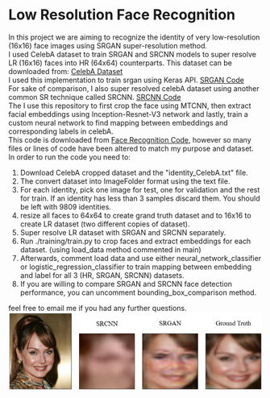 # Low Resolution Face Recognition
In this project we are aiming to recognize the identity of very low-resolution (16x16) face images using SRGAN super-resolution method. </br>
I used CelebA dataset to train SRGAN and SRCNN models to super resolve LR (16x16) faces into HR (64x64) counterparts. This dataset can be downloaded from: [CelebA Dataset](http://mmlab.ie.cuhk.edu.hk/projects/CelebA.html)</br>
I used this implementation to train srgan using Keras API. [SRGAN Code](https://github.com/eriklindernoren/Keras-GAN#srgan)</br>
For sake of comparison, I also super resolved celebA dataset using another common SR technique called SRCNN. [SRCNN Code](https://github.com/titu1994/Image-Super-Resolution)</br>
The I use this repository to first crop the face using MTCNN, then extract facial embeddings using Inception-Resnet-V3 network and lastly, train a custom neural network to find mapping between embeddings and corresponding labels in celebA.</br>
This code is downloaded from [Face Recognition Code](https://github.com/arsfutura/face-recognition), however so many files or lines of code have been altered to match my purpose and dataset.</br>
In order to run the code you need to:</br>
1. Download CelebA cropped dataset and the "identity_CelebA.txt" file.
2. The convert dataset into ImageFolder format using the text file.
3. For each identity, pick one image for test, one for validation and the rest for train. If an identity has less than 3 samples discard them. You should be left with 9809 identities.
4. resize all faces to 64x64 to create grand truth dataset and to 16x16 to create LR dataset (two different copies of dataset).
5. Super resolve LR dataset with SRGAN and SRCNN separately.
6. Run ./training/train.py to crop faces and extract embeddings for each dataset. (using load_data method commented in main)
7. Afterwards, comment load data and use either neural_network_classifier or logistic_regression_classifier to train mapping between embedding and label for all 3 (HR, SRGAN, SRCNN) datasets.
8. If you are willing to compare SRGAN and SRCNN face detection performance, you can uncomment bounding_box_comparison method.

feel free to email me if you had any further questions.</br>
![Sample super resolution of an identity vs grand truth](https://github.com/nikiibayat/FaceRecognition/blob/master/fonts/MTCNN.PNG?raw=true)

